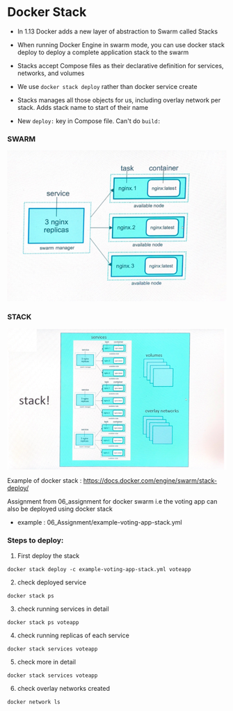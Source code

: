 # Docker Stack



- In 1.13 Docker adds a new layer of abstraction to Swarm called Stacks

- When running Docker Engine in swarm mode, you can use docker stack deploy to deploy a complete application stack to the swarm

- Stacks accept Compose files as their declarative definition for services, networks, and volumes

- We use ```docker stack deploy``` rather than docker service create

- Stacks manages all those objects for us, including overlay network per stack. Adds  stack name to start of their name

- New ```deploy:``` key in Compose file. Can't do ```build:```

### SWARM
![swarm](06_images/swarm.png)

### STACK
![stack](06_images/stack.png)


Example of docker stack : https://docs.docker.com/engine/swarm/stack-deploy/


Assignment from 06_assignment for docker swarm i.e the voting app can also be deployed using docker stack
- example : 06_Assignment/example-voting-app-stack.yml

### Steps to deploy:

1. First deploy the stack
```
docker stack deploy -c example-voting-app-stack.yml voteapp
```
2. check deployed service 
```
docker stack ps
```
3. check running services in detail
```
docker stack ps voteapp
```
4. check running replicas of each service
```
docker stack services voteapp
```
5. check more in detail
```
docker stack services voteapp
```
6. check overlay networks created
```
docker network ls
```